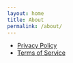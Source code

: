 ```yaml
---
layout: home
title: About
permalink: /about/
---
```


- [Privacy Policy](/privacy)
- [Terms of Service](/terms)
